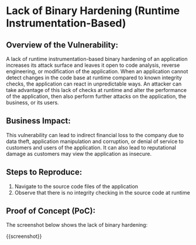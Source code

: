 # Lack of Binary Hardening (Runtime Instrumentation-Based)

## Overview of the Vulnerability:

A lack of runtime instrumentation-based binary hardening of an application increases its attack surface and leaves it open to code analysis, reverse engineering, or modification of the application. When an application cannot detect changes in the code base at runtime compared to known integrity checks, the application can react in unpredictable ways. An attacker can take advantage of this lack of checks at runtime and alter the performance of the application, then also perform further attacks on the application, the business, or its users.

## Business Impact:

This vulnerability can lead to indirect financial loss to the company due to data theft, application manipulation and corruption, or denial of service to customers and users of the application. It can also lead to reputational damage as customers may view the application as insecure.

## Steps to Reproduce:

1. Navigate to the source code files of the application
1. Observe that there is no integrity checking in the source code at runtime

## Proof of Concept (PoC):

The screenshot below shows the lack of binary hardening:

{{screenshot}}
